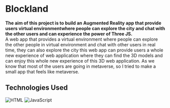 # Blockland
**The aim of this project is to build an Augmented Reality app that provide users virtual environmentwhere people can explore the city and chat with the other users and can experience the power of Three JS.**
<br/>
A web app that provides a virtual environment where people can explore the other people in virtual environment and chat with other users in real time, they can also explore the city this web app can provide users a whole new experience of web application where they can find the 3D models and can enjoy this whole new experience of this 3D web application. As we know that most of the users are going in metaverse, so I tried to make a small app that feels like metaverse.
<br/>
## Technologies Used
![HTML][html_img]
![JavaScript][javascript_img]







[javascript_img]: https://img.shields.io/badge/-javascript-ffffff?style=for-the-badge&logo=javascript "JavaScript"
[html_img]: https://img.shields.io/badge/-javascript-ffffff?style=for-the-badge&logo=html "HTML"

